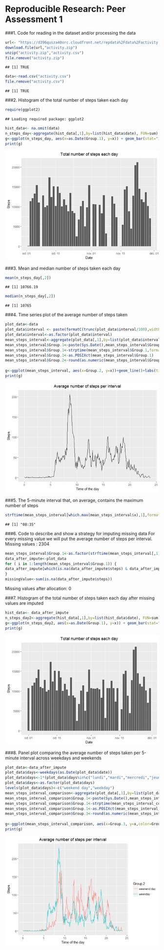 # Reproducible Research: Peer Assessment 1
###1. Code for reading in the dataset and/or processing the data

```r
url<- "https://d396qusza40orc.cloudfront.net/repdata%2Fdata%2Factivity.zip"
download.file(url,"activity.zip")
unzip("activity.zip","activity.csv")
file.remove("activity.zip")
```

```
## [1] TRUE
```

```r
data<-read.csv("activity.csv")
file.remove("activity.csv")
```

```
## [1] TRUE
```

###2. Histogram of the total number of steps taken each day

```r
require(ggplot2)
```

```
## Loading required package: ggplot2
```

```r
hist_data<- na.omit(data)
n_steps_day<-aggregate(hist_data[,1],by=list(hist_data$date), FUN=sum)
g<-ggplot(n_steps_day, aes(x=as.Date(Group.1), y=x)) + geom_bar(stat="identity")+labs(title="Total number of steps each day",y="Steps",x="Date")+theme(plot.title = element_text(hjust = 0.5))
print(g)
```

![](PA1_template_files/figure-html/unnamed-chunk-2-1.png)<!-- -->

###3. Mean and median number of steps taken each day


```r
mean(n_steps_day[,2])
```

```
## [1] 10766.19
```

```r
median(n_steps_day[,2])
```

```
## [1] 10765
```

###4. Time series plot of the average number of steps taken

```r
plot_data<-data
plot_data$interval <- paste(formatC(trunc(plot_data$interval/100),width=2,format="d",flag="0"),":",formatC(round((plot_data$interval/100-trunc(plot_data$interval/100))*100),width=2,format="d",flag="0"),sep="")
plot_data$interval<-as.factor(plot_data$interval)
mean_steps_interval<-aggregate(plot_data[,1],by=list(plot_data$interval), FUN=mean,na.rm=TRUE)
mean_steps_interval$Group.1<-paste(Sys.Date(),mean_steps_interval$Group.1,sep=" ")
mean_steps_interval$Group.1<-strptime(mean_steps_interval$Group.1,format="%Y-%m-%d %H:%M")
mean_steps_interval$Group.1<-as.POSIXct(mean_steps_interval$Group.1)
mean_steps_interval$Group.2<-round(as.numeric(mean_steps_interval$Group.1-trunc(mean_steps_interval$Group.1,"days"))/3600,digits=2)

g<-ggplot(mean_steps_interval, aes(x=Group.2, y=x))+geom_line()+labs(title="Average number of steps per interval",y="Steps",x="Time of the day")+theme(plot.title = element_text(hjust = 0.5))+xlim(0,24)
print(g)
```

![](PA1_template_files/figure-html/unnamed-chunk-4-1.png)<!-- -->

###5. The 5-minute interval that, on average, contains the maximum number of steps

```r
strftime(mean_steps_interval[which.max(mean_steps_interval$x),1],format="%H:%M")
```

```
## [1] "08:35"
```

###6. Code to describe and show a strategy for imputing missing data
For every missing value we will put the average number of steps per interval.
Missing values : 2304


```r
mean_steps_interval$Group.1<-as.factor(strftime(mean_steps_interval[,1],format="%H:%M"))
data_after_impute<-plot_data
for ( i in 1:length(mean_steps_interval$Group.1)) { 
data_after_impute[which(is.na(data_after_impute$steps) & data_after_impute$interval == mean_steps_interval[i,1]),1]<-mean_steps_interval[i,2]
}
missingValue<-sum(is.na(data_after_impute$steps))
```
Missing values after allocation: 0

###7. Histogram of the total number of steps taken each day after missing values are imputed

```r
hist_data<- data_after_impute
n_steps_day2<-aggregate(hist_data[,1],by=list(hist_data$date), FUN=sum)
g<-ggplot(n_steps_day2, aes(x=as.Date(Group.1), y=x)) + geom_bar(stat="identity")+labs(title="Total number of steps each day",y="Steps",x="Date")+theme(plot.title = element_text(hjust = 0.5))
print(g)
```

![](PA1_template_files/figure-html/unnamed-chunk-7-1.png)<!-- -->

###8. Panel plot comparing the average number of steps taken per 5-minute interval across weekdays and weekends

```r
plot_data<-data_after_impute
plot_data$days<-weekdays(as.Date(plot_data$date))
plot_data$days<-1*(plot_data$days%in%c("lundi","mardi","mercredi","jeudi","vendredi"))
plot_data$days<-as.factor(plot_data$days)
levels(plot_data$days)<-c("weekend day","weekday")
mean_steps_interval_comparison<-aggregate(plot_data[,1],by=list(plot_data$interval,plot_data$days), FUN=mean,na.rm=TRUE)
mean_steps_interval_comparison$Group.1<-paste(Sys.Date(),mean_steps_interval_comparison$Group.1,sep=" ")
mean_steps_interval_comparison$Group.1<-strptime(mean_steps_interval_comparison$Group.1,format="%Y-%m-%d %H:%M")
mean_steps_interval_comparison$Group.1<-as.POSIXct(mean_steps_interval_comparison$Group.1)
mean_steps_interval_comparison$Group.3<-round(as.numeric(mean_steps_interval_comparison$Group.1-trunc(mean_steps_interval_comparison$Group.1,"days"))/3600,digits=2)

g<-ggplot(mean_steps_interval_comparison, aes(x=Group.3, y=x,color=Group.2))+geom_line()+labs(title="Average number of steps per interval",y="Steps",x="Time of the day")+theme(plot.title = element_text(hjust = 0.5))+xlim(0,24)
print(g)
```

![](PA1_template_files/figure-html/unnamed-chunk-8-1.png)<!-- -->
